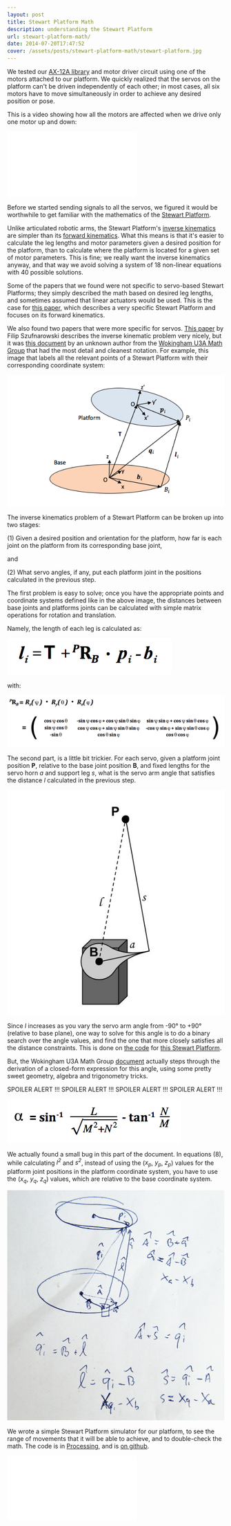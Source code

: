 ```yaml
---
layout: post
title: Stewart Platform Math
description: understanding the Stewart Platform
url: stewart-platform-math/
date: 2014-07-20T17:47:52
cover: /assets/posts/stewart-platform-math/stewart-platform.jpg
---
```

We tested our [AX-12A library](https://github.com/thiagohersan/memememe/tree/master/Python/ax12) and motor driver circuit using one of the motors attached to our platform. We quickly realized that the servos on the platform can't be driven independently of each other; in most cases, all six motors have to move simultaneously in order to achieve any desired position or pose.

This is a video showing how all the motors are affected when we drive only one motor up and down:

<div class="video-wrapper-wrapper-small">
  <div class="video-wrapper video-wrapper-16x9">
    <iframe src="//www.youtube.com/embed/rAhi5TZZJ6o?rel=0" frameborder="0" allowfullscreen=""></iframe>
  </div>
</div>
  
Before we started sending signals to all the servos, we figured it would be worthwhile to get familiar with the mathematics of the [Stewart Platform](http://en.wikipedia.org/wiki/Stewart_platform).

Unlike articulated robotic arms, the Stewart Platform's [inverse kinematics](http://en.wikipedia.org/wiki/Inverse_kinematics) are simpler than its [forward kinematics](http://en.wikipedia.org/wiki/Forward_kinematics). What this means is that it's easier to calculate the leg lengths and motor parameters given a desired position for the platform, than to calculate where the platform is located for a given set of motor parameters. This is fine; we really want the inverse kinematics anyway, and that way we avoid solving a system of 18 non-linear equations with 40 possible solutions.

Some of the papers that we found were not specific to servo-based Stewart Platforms; they simply described the math based on desired leg lengths, and sometimes assumed that linear actuators would be used. This is the case for [this paper](http://www.fields.utoronto.ca/journalarchive/mics/3-9.pdf), which describes a very specific Stewart Platform and focuses on its forward kinematics. 

We also found two papers that were more specific for servos. [This paper](http://www.techfak.uni-bielefeld.de/~fszufnar/publications/Szufnarowski2013.pdf) by Filip Szufnarowski describes the inverse kinematic problem very nicely, but it was [this document](http://tinyurl.com/wu3a-sp) by an unknown author from the [Wokingham U3A Math Group](http://www.wokinghamu3a.org.uk/groups/mathematics/) that had the most detail and cleanest notation. For example, this image that labels all the relevant points of a Stewart Platform with their corresponding coordinate system:

![](/assets/posts/stewart-platform-math/platformCoordinateSystems.png)

The inverse kinematics problem of a Stewart Platform can be broken up into two stages:

(1) Given a desired position and orientation for the platform, how far is each joint on the platform from its corresponding base joint, 

and 

(2) What servo angles, if any, put each platform joint in the positions calculated in the previous step.

The first problem is easy to solve; once you have the appropriate points and coordinate systems defined like in the above image, the distances between base joints and platforms joints can be calculated with simple matrix operations for rotation and translation.

Namely, the length of each leg is calculated as:
  
![](/assets/posts/stewart-platform-math/MatrixMath_eq_length_tgh.png)

with:
  
![](/assets/posts/stewart-platform-math/MatrixMath_eq_rot_tgh.png)

The second part, is a little bit trickier. For each servo, given a platform joint position **P**, relative to the base joint position **B**, and fixed lengths for the servo horn _a_ and support leg _s_, what is the servo arm angle that satisfies the distance _l_ calculated in the previous step.

![](/assets/posts/stewart-platform-math/ServoMath.jpg)

Since _l_ increases as you vary the servo arm angle from -90&deg; to +90&deg; (relative to base plane), one way to solve for this angle is to do a binary search over the angle values, and find the one that more closely satisfies all the distance constraints. This is done on [the code](https://github.com/ThomasKNR/RotaryStewartPlatform) for [this Stewart Platform](http://www.instructables.com/id/Arduino-controlled-Rotary-Stewart-Platform/).

But, the Wokingham U3A Math Group [document](http://tinyurl.com/wu3a-sp) actually steps through the derivation of a closed-form expression for this angle, using some pretty sweet geometry, algebra and trigonometry tricks.

SPOILER ALERT !!! SPOILER ALERT !!! SPOILER ALERT !!! SPOILER ALERT !!!
  
![](/assets/posts/stewart-platform-math/MatrixMath_angle_tgh.png)

We actually found a small bug in this part of the document. In equations (8), while calculating _l<sup>2</sup>_ and _s<sup>2</sup>_, instead of using the (_x<sub>p</sub>_, _y<sub>p</sub>_, _z<sub>p</sub>_) values for the platform joint positions in the platform coordinate system, you have to use the (_x<sub>q</sub>_, _y<sub>q</sub>_, _z<sub>q</sub>_) values, which are relative to the base coordinate system.
  
![](/assets/posts/stewart-platform-math/NapkinMath00.jpg)

We wrote a simple Stewart Platform simulator for our platform, to see the range of movements that it will be able to achieve, and to double-check the math. The code is in [Processing](http://processing.org/), and is [on github](https://github.com/thiagohersan/memememe/tree/master/Processing/StewartSimulator).

<div class="video-wrapper-wrapper-small">
  <div class="video-wrapper video-wrapper-4x3">
    <iframe src="//www.youtube.com/embed/_u-Sl9uDPj4?rel=0" frameborder="0" allowfullscreen=""></iframe>
  </div>
</div>
